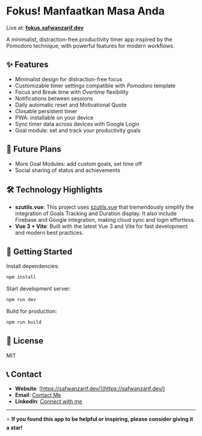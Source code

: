 # Fokus! Manfaatkan Masa Anda

Live at: **[fokus.safwanzarif.dev](https://fokus.safwanzarif.dev)**

A minimalist, distraction-free productivity timer app inspired by the Pomodoro technique, with powerful features for modern workflows.

## ✨ Features

- Minimalist design for distraction-free focus
- Customizable timer settings compatible with *Pomodoro* template
- Focus and Break time with *Overtime* flexibility
- Notifications between sessions
- Daily automatic reset and Motivational Quote
- Closable persistent timer
- PWA: installable on your device
- Sync timer data across devices with Google Login
- Goal module: set and track your productivity goals

## 🔮 Future Plans

- More Goal Modules: add custom goals, set time off
- Social sharing of status and achievements

## 🛠️ Technology Highlights

- **szutils.vue**: This project uses [szutils.vue](https://www.npmjs.com/package/szutils.vue) that tremendously simplify the integration of Goals Tracking and Duration display. It also include Firebase and Google integration, making cloud sync and login effortless.
- **Vue 3 + Vite**: Built with the latest Vue 3 and Vite for fast development and modern best practices.

## 🚀 Getting Started

Install dependencies:

```bash
npm install
```

Start development server:

```bash
npm run dev
```

Build for production:

```bash
npm run build
```

## 📝 License

MIT

## 📞 Contact
- **Website**: [https://safwanzarif.dev/](https://safwanzarif.dev/)
- **Email**: [Contact Me](mailto:msafwanzarif@gmail.com)
- **LinkedIn**: [Connect with me](https://www.linkedin.com/in/msafwanzarif)

---

⭐ **If you found this app to be helpful or inspiring, please consider giving it a star!**
